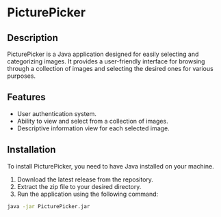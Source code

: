 # PicturePicker

## Description
PicturePicker is a Java application designed for easily selecting and categorizing images. It provides a user-friendly interface for browsing through a collection of images and selecting the desired ones for various purposes.

## Features
- User authentication system.
- Ability to view and select from a collection of images.
- Descriptive information view for each selected image.

## Installation
To install PicturePicker, you need to have Java installed on your machine.

1. Download the latest release from the repository.
2. Extract the zip file to your desired directory.
3. Run the application using the following command:
```bash
java -jar PicturePicker.jar
